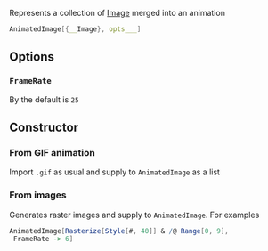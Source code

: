 Represents a collection of [Image](frontend/Reference/Image/Image.md) merged into an animation

```mathematica
AnimatedImage[{__Image}, opts___]
```

## Options
### `FrameRate`
By the default is `25`

## Constructor
### From GIF animation
Import `.gif` as usual and supply to `AnimatedImage` as a list

### From images
Generates raster images and supply to `AnimatedImage`. For examples

```mathematica
AnimatedImage[Rasterize[Style[#, 40]] & /@ Range[0, 9], 
 FrameRate -> 6]
```


